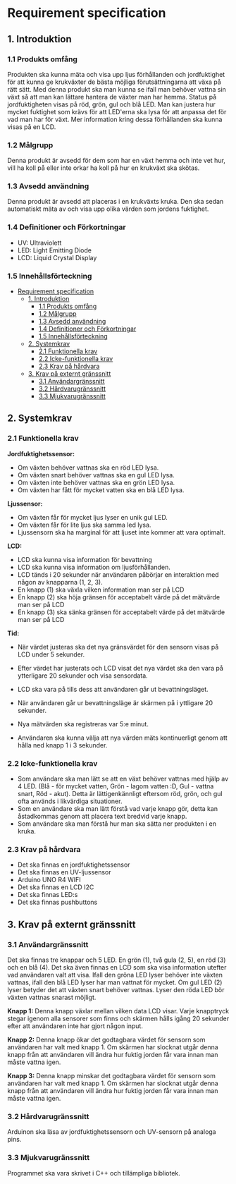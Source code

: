 # Requirement specification

## 1. Introduktion

### 1.1 Produkts omfång

Produkten ska kunna mäta och visa upp ljus förhållanden och jordfuktighet för att kunna ge krukväxter de bästa möjliga förutsättningarna att växa på rätt sätt. Med denna produkt ska man kunna se ifall man behöver vattna sin växt så att man kan lättare hantera de växter man har hemma. Status på jordfuktigheten visas på röd, grön, gul och blå LED. Man kan justera hur mycket fuktighet som krävs för att LED'erna ska lysa för att anpassa det för vad man har för växt. Mer information kring dessa förhållanden ska kunna visas på en LCD.

### 1.2 Målgrupp

Denna produkt är avsedd för dem som har en växt hemma och inte vet hur, vill ha koll på eller inte orkar ha koll på hur en krukväxt ska skötas.

### 1.3 Avsedd användning

Denna produkt är avsedd att placeras i en krukväxts kruka. Den ska sedan automatiskt mäta av och visa upp olika värden som jordens fuktighet. 

### 1.4 Definitioner och Förkortningar

- UV: Ultraviolett
- LED: Light Emitting Diode
- LCD: Liquid Crystal Display 
  
### 1.5 Innehållsförteckning

- [Requirement specification](#requirement-specification)
  - [1. Introduktion](#1-introduktion)
    - [1.1 Produkts omfång](#11-produkts-omfång)
    - [1.2 Målgrupp](#12-målgrupp)
    - [1.3 Avsedd användning](#13-avsedd-användning)
    - [1.4 Definitioner och Förkortningar](#14-definitioner-och-förkortningar)
    - [1.5 Innehållsförteckning](#15-innehållsförteckning)
  - [2. Systemkrav](#2-systemkrav)
    - [2.1 Funktionella krav](#21-funktionella-krav)
    - [2.2 Icke-funktionella krav](#22-icke-funktionella-krav)
    - [2.3 Krav på hårdvara](#23-krav-på-hårdvara)
  - [3. Krav på externt gränssnitt](#3-krav-på-externt-gränssnitt)
    - [3.1 Användargränssnitt](#31-användargränssnitt)
    - [3.2 Hårdvarugränssnitt](#32-hårdvarugränssnitt)
    - [3.3 Mjukvarugränssnitt](#33-mjukvarugränssnitt)


## 2. Systemkrav 

### 2.1 Funktionella krav

**Jordfuktighetssensor:**

- Om växten behöver vattnas ska en röd LED lysa.
- Om växten snart behöver vattnas ska en gul LED lysa.
- Om växten inte behöver vattnas ska en grön LED lysa.
- Om växten har fått för mycket vatten ska en blå LED lysa.

**Ljussensor:**

- Om växten får för mycket ljus lyser en unik gul LED.
- Om växten får för lite ljus ska samma led lysa.
- Ljussensorn ska ha marginal för att ljuset inte kommer att vara optimalt.

**LCD:**

- LCD ska kunna visa information för bevattning
- LCD ska kunna visa information om ljusförhållanden.
- LCD tänds i 20 sekunder när användaren påbörjar en interaktion med någon av knapparna (1, 2, 3).
- En knapp (1) ska växla vilken information man ser på LCD
- En knapp (2) ska höja gränsen för acceptabelt värde på det mätvärde man ser på LCD
- En knapp (3) ska sänka gränsen för acceptabelt värde på det mätvärde man ser på LCD

**Tid:**

- När värdet justeras ska det nya gränsvärdet för den sensorn visas på LCD under 5 sekunder.
- Efter värdet har justerats och LCD visat det nya värdet ska den vara på ytterligare 20 sekunder och visa sensordata.
- LCD ska vara på tills dess att användaren går ut bevattningsläget.
- När användaren går ur bevattningsläge är skärmen på i yttligare 20 sekunder.
  
- Nya mätvärden ska registreras var 5:e minut.
- Användaren ska kunna välja att nya värden mäts kontinuerligt genom att hålla ned knapp 1 i 3 sekunder. 

### 2.2 Icke-funktionella krav

- Som användare ska man lätt se att en växt behöver vattnas med hjälp av 4 LED. (Blå - för mycket vatten, Grön - lagom vatten :D, Gul - vattna snart, Röd - akut). Detta är lättigenkännligt eftersom röd, grön, och gul ofta används i likvärdiga situationer.
- Som en användare ska man lätt förstå vad varje knapp gör, detta kan åstadkommas genom att placera text bredvid varje knapp.
- Som användare ska man förstå hur man ska sätta ner produkten i en kruka.

### 2.3 Krav på hårdvara

- Det ska finnas en jordfuktighetssensor
- Det ska finnas en UV-ljussensor
- Arduino UNO R4 WIFI
- Det ska finnas en LCD I2C
- Det ska finnas LED:s
- Det ska finnas pushbuttons

## 3. Krav på externt gränssnitt

### 3.1 Användargränssnitt

Det ska finnas tre knappar och 5 LED. En grön (1), två gula (2, 5), en röd (3) och en blå (4). Det ska även finnas en LCD som ska visa information utefter vad användaren valt att visa. Ifall den gröna LED lyser behöver inte växten vattnas, ifall den blå LED lyser har man vattnat för mycket. Om gul LED (2) lyser betyder det att växten snart behöver vattnas. Lyser den röda LED bör växten vattnas snarast möjligt. 

**Knapp 1:** Denna knapp växlar mellan vilken data LCD visar. Varje knapptryck stegar igenom alla sensorer som finns och skärmen hålls igång 20 sekunder efter att användaren inte har gjort någon input.

**Knapp 2:** Denna knapp ökar det godtagbara värdet för sensorn som användaren har valt med knapp 1. Om skärmen har slocknat utgår denna knapp från att användaren vill ändra hur fuktig jorden får vara innan man måste vattna igen.

**Knapp 3:** Denna knapp minskar det godtagbara värdet för sensorn som användaren har valt med knapp 1. Om skärmen har slocknat utgår denna knapp från att användaren vill ändra hur fuktig jorden får vara innan man måste vattna igen.

### 3.2 Hårdvarugränssnitt

Arduinon ska läsa av jordfuktighetssensorn och UV-sensorn på analoga pins.

### 3.3 Mjukvarugränssnitt

Programmet ska vara skrivet i C++ och tillämpliga bibliotek.
